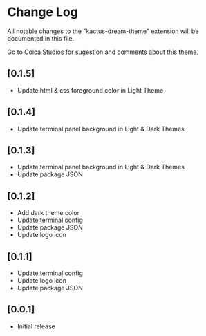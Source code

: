 # Change Log

All notable changes to the "kactus-dream-theme" extension will be documented in this file.

Go to [Colca Studios](https://wwwcolcastudios.com/) for sugestion and comments about this theme.

## [0.1.5]
- Update html & css foreground color in Light Theme

## [0.1.4]
- Update terminal panel background in Light & Dark Themes

## [0.1.3]
- Update terminal panel background in Light & Dark Themes
- Update package JSON

## [0.1.2]
- Add dark theme color
- Update terminal config 
- Update package JSON
- Update logo icon 
  
## [0.1.1]
- Update terminal config
- Update logo icon
- Update package JSON

## [0.0.1]

- Initial release
